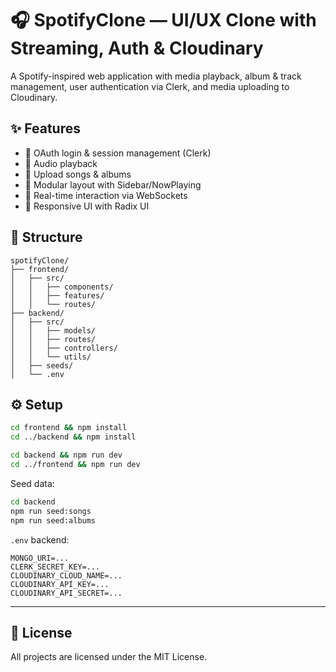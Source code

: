 # 🎧 SpotifyClone — UI/UX Clone with Streaming, Auth & Cloudinary

A Spotify-inspired web application with media playback, album & track management, user authentication via Clerk, and media uploading to Cloudinary.

## ✨ Features

- 🔑 OAuth login & session management (Clerk)
- 🎵 Audio playback
- 📂 Upload songs & albums
- 🧩 Modular layout with Sidebar/NowPlaying
- 🔄 Real-time interaction via WebSockets
- 🎨 Responsive UI with Radix UI

## 📁 Structure

```
spotifyClone/
├── frontend/
│   ├── src/
│   │   ├── components/
│   │   ├── features/
│   │   └── routes/
├── backend/
│   ├── src/
│   │   ├── models/
│   │   ├── routes/
│   │   ├── controllers/
│   │   └── utils/
│   ├── seeds/
│   └── .env
```

## ⚙️ Setup

```bash
cd frontend && npm install
cd ../backend && npm install

cd backend && npm run dev
cd ../frontend && npm run dev
```

Seed data:
```bash
cd backend
npm run seed:songs
npm run seed:albums
```

`.env` backend:

```
MONGO_URI=...
CLERK_SECRET_KEY=...
CLOUDINARY_CLOUD_NAME=...
CLOUDINARY_API_KEY=...
CLOUDINARY_API_SECRET=...
```

---

## 📃 License

All projects are licensed under the MIT License.
